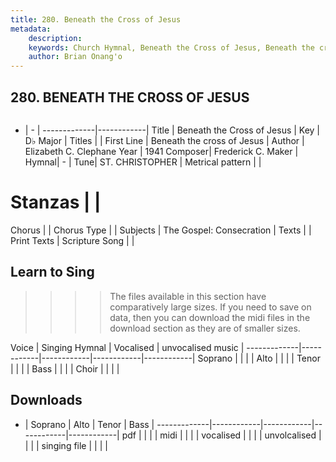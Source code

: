 ```yaml
---
title: 280. Beneath the Cross of Jesus
metadata:
    description: 
    keywords: Church Hymnal, Beneath the Cross of Jesus, Beneath the cross of Jesus , 
    author: Brian Onang'o
---
```



## 280. BENEATH THE CROSS OF JESUS

```txt

```

- |   -  |
-------------|------------|
Title | Beneath the Cross of Jesus |
Key | D♭ Major |
Titles |  |
First Line | Beneath the cross of Jesus  |
Author | Elizabeth C. Clephane
Year | 1941
Composer| Frederick C. Maker |
Hymnal|  - |
Tune| ST. CHRISTOPHER |
Metrical pattern | |
# Stanzas |  |
Chorus |  |
Chorus Type |  |
Subjects | The Gospel: Consecration |
Texts |  |
Print Texts | 
Scripture Song |  |
  
## Learn to Sing

>>>> The files available in this section have comparatively large sizes. If you need to save on data, then you can download the midi files in the download section as they are of smaller sizes.

Voice |  Singing Hymnal | Vocalised | unvocalised music |
-------------|------------|------------|------------|------------|
Soprano | | | |
Alto | | | |
Tenor | | | |
Bass | | | |
Choir | | | |

## Downloads

- |  Soprano | Alto | Tenor | Bass |
-------------|------------|------------|------------|------------|
pdf | | | |
midi | | | |
vocalised | | | |
unvolcalised | | | |
singing file | | | |
  